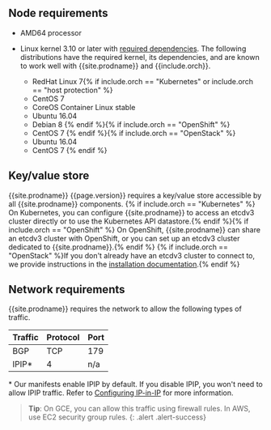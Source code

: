 ## Node requirements

- AMD64 processor

- Linux kernel 3.10 or later with [required dependencies](#kernel-dependencies). 
  The following distributions have the required kernel, its dependencies, and are 
  known to work well with {{site.prodname}} and {{include.orch}}.
  - RedHat Linux 7{% if include.orch == "Kubernetes" or include.orch == "host protection" %}
  - CentOS 7
  - CoreOS Container Linux stable
  - Ubuntu 16.04
  - Debian 8
  {% endif %}{% if include.orch == "OpenShift" %}
  - CentOS 7
  {% endif %}{% if include.orch == "OpenStack" %}
  - Ubuntu 16.04
  - CentOS 7
  {% endif %}

## Key/value store

{{site.prodname}} {{page.version}} requires a key/value store accessible by all 
{{site.prodname}} components. {% if include.orch == "Kubernetes" %} On Kubernetes,
you can configure {{site.prodname}} to access an etcdv3 cluster directly or to
use the Kubernetes API datastore.{% endif %}{% if include.orch == "OpenShift" %} On
OpenShift, {{site.prodname}} can share an etcdv3 cluster with OpenShift, or
you can set up an etcdv3 cluster dedicated to {{site.prodname}}.{% endif %}
{% if include.orch == "OpenStack" %}If you don't already have an etcdv3 cluster
to connect to, we provide instructions in the [installation documentation](./installation/).{% endif %}

## Network requirements

{{site.prodname}} requires the network to allow the following types of traffic.

| Traffic | Protocol | Port |
| ------- | -------- | ---- |
| BGP     | TCP      | 179  |
| IPIP\*  | 4        | n/a  |

\* Our manifests enable IPIP by default. If you disable IPIP, you won't need to
   allow IPIP traffic. Refer to [Configuring IP-in-IP](../../usage/configuration/ip-in-ip) for more information.

> **Tip**: On GCE, you can allow this traffic using firewall rules. In AWS, use 
> EC2 security group rules.
{: .alert .alert-success}
